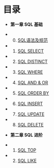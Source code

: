 目录
===
* **第一章 SQL 基础**
 - 00. [SQL语法及规范](book/Chapter01/01-abstract.md)
 - 01. [SQL SELECT](book/Chapter01/02-select.md)
 - 02. [SQL DISTINCT](book/Chapter01/03-distinct.md)
 - 03. [SQL WHERE](book/Chapter01/04-where.md)
 - 04. [SQL AND & OR](book/Chapter01/05-and-or.md)
 - 05. [SQL ORDER BY](book/Chapter01/06-order-by.md)
 - 06. [SQL INSERT](book/Chapter01/07-insert-into.md)
 - 07. [SQL UPDATE](book/Chapter01/08-update.md)
 - 08. [SQL DELETE](book/Chapter01/08-delete.md)
* **第二章 SQL 进阶**
 - 01. [SQL TOP](book/Chapter02/09-limit-top.md)
 - 02. [SQL LIKE](book/Chapter02/02-like.md)
